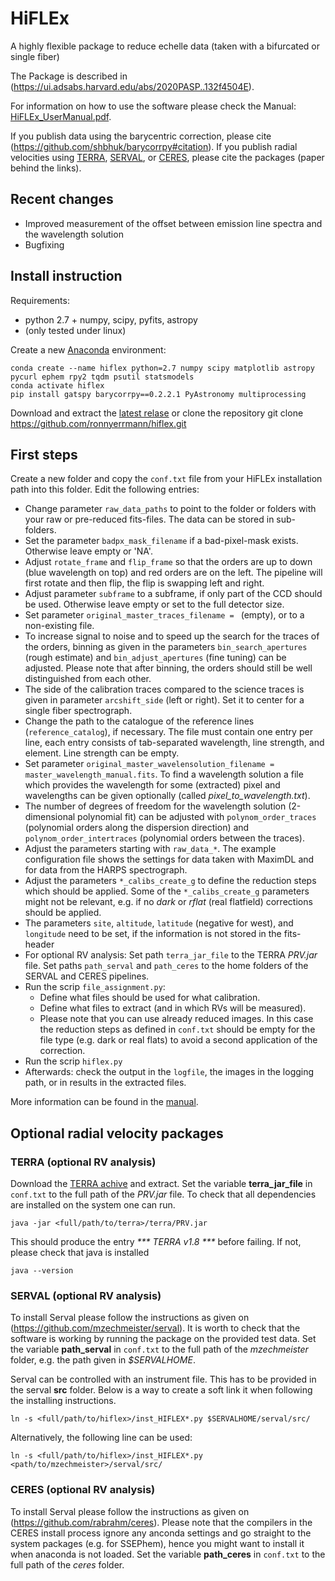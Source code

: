 # HiFLEx
A highly flexible package to reduce echelle data (taken with a bifurcated or single fiber)

The Package is described in (https://ui.adsabs.harvard.edu/abs/2020PASP..132f4504E).

For information on how to use the software please check the Manual: [HiFLEx_UserManual.pdf](https://github.com/ronnyerrmann/HiFLEx/blob/master/HiFLEx_UserManual.pdf).

If you publish data using the barycentric correction, please cite (https://github.com/shbhuk/barycorrpy#citation). If you publish radial velocities using [TERRA](https://ui.adsabs.harvard.edu/abs/2012ApJS..200...15A), [SERVAL](http://ui.adsabs.harvard.edu/abs/2017A&A...609A..12Z), or [CERES](https://ui.adsabs.harvard.edu/abs/2017PASP..129c4002B), please cite the packages (paper behind the links).


## Recent changes
* Improved measurement of the offset between emission line spectra and the wavelength solution
* Bugfixing

## Install instruction

Requirements:
- python 2.7 + numpy, scipy, pyfits, astropy
- (only tested under linux)

Create a new [Anaconda](https://www.anaconda.com/distribution/#linux) environment:
```
conda create --name hiflex python=2.7 numpy scipy matplotlib astropy pycurl ephem rpy2 tqdm psutil statsmodels 
conda activate hiflex
pip install gatspy barycorrpy==0.2.2.1 PyAstronomy multiprocessing
```

Download and extract the [latest relase](https://github.com/ronnyerrmann/HiFLEx/releases) or clone the repository
git clone https://github.com/ronnyerrmann/hiflex.git

## First steps
Create a new folder and copy the `conf.txt` file from your HiFLEx installation path into this folder. Edit the following entries:
- Change parameter `raw_data_paths` to point to the folder or folders with your raw or pre-reduced fits-files. The data can be stored in sub-folders.
- Set the parameter `badpx_mask_filename` if a bad-pixel-mask exists. Otherwise leave empty or 'NA'.
- Adjust `rotate_frame` and `flip_frame` so that the orders are up to down (blue wavelength on top) and red orders are on the left. The pipeline will first rotate and then flip, the flip is swapping left and right.
- Adjust parameter `subframe` to a subframe, if only part of the CCD should be used. Otherwise leave empty or set to the full detector size.
- Set parameter `original_master_traces_filename = ` (empty), or to a non-existing file.
- To increase signal to noise and to speed up the search for the traces of the orders, binning as given in the parameters `bin_search_apertures` (rough estimate) and `bin_adjust_apertures` (fine tuning) can be adjusted. Please note that after binning, the orders should still be well distinguished from each other.
- The side of the calibration traces compared to the science traces is given in parameter `arcshift_side` (left or right). Set it to center for a single fiber spectrograph.
- Change the path to the catalogue of the reference lines (`reference_catalog`), if necessary. The file must contain one entry per line, each entry consists of tab-separated wavelength, line strength, and element. Line strength can be empty.
- Set parameter `original_master_wavelensolution_filename = master_wavelength_manual.fits`. To find a wavelength solution a file which provides the wavelength for some (extracted) pixel and wavelengths can be given optionally (called *pixel_to_wavelength.txt*).
- The number of degrees of freedom for the wavelength solution (2-dimensional polynomial fit) can be adjusted with `polynom_order_traces` (polynomial orders along the dispersion direction) and `polynom_order_intertraces` (polynomial orders between the traces).
- Adjust the parameters starting with `raw_data_*`. The example configuration file shows the settings for data taken with MaximDL and for data from the HARPS spectrograph.
- Adjust the parameters `*_calibs_create_g` to define the reduction steps which should be applied. Some of the `*_calibs_create_g` parameters might not be relevant, e.g. if no *dark* or *rflat* (real flatfield) corrections should be applied.
- The parameters `site`, `altitude`, `latitude` (negative for west), and `longitude` need to be set, if the information is not stored in the fits-header
- For optional RV analysis:  Set path `terra_jar_file` to the TERRA *PRV.jar* file. Set paths `path_serval` and `path_ceres` to the home folders of the SERVAL and CERES pipelines.
- Run the scrip `file_assignment.py`:
  * Define what files should be used for what calibration.
  * Define what files to extract (and in which RVs will be measured).
  * Please note that you can use already reduced images. In this case the reduction steps as defined in `conf.txt` should be empty for the file type (e.g. dark or real flats) to avoid a second application of the correction.
- Run the scrip `hiflex.py`
- Afterwards: check the output in the `logfile`, the images in the logging path, or in results in the extracted files.

More information can be found in the [manual](https://github.com/ronnyerrmann/HiFLEx/blob/master/HiFLEx_UserManual.pdf).

## Optional radial velocity packages
### TERRA (optional RV analysis)
Download the [TERRA achive](https://drive.google.com/file/d/1xK-lYghFwpwtdXG9b4IbryYRd102q7So/view) and extract. Set the variable **terra_jar_file** in `conf.txt` to the full path of the *PRV.jar* file.
To check that all dependencies are installed on the system one can run.
```
java -jar <full/path/to/terra>/terra/PRV.jar
```
This should produce the entry _*** TERRA v1.8 ***_ before failing. If not, please check that java is installed
```
java --version
```

### SERVAL (optional RV analysis)
To install Serval please follow the instructions as given on (https://github.com/mzechmeister/serval). It is worth to check that the software is working by running the package on the provided test data. Set the variable **path_serval** in `conf.txt` to the full path of the *mzechmeister* folder, e.g. the path given in *$SERVALHOME*.

Serval can be controlled with an instrument file. This has to be provided in the serval **src** folder. Below is a way to create a soft link it when following the installing instructions.
```
ln -s <full/path/to/hiflex>/inst_HIFLEX*.py $SERVALHOME/serval/src/
```
Alternatively, the following line can be used:
```
ln -s <full/path/to/hiflex>/inst_HIFLEX*.py <path/to/mzechmeister>/serval/src/
```

### CERES (optional RV analysis)
To install Serval please follow the instructions as given on (https://github.com/rabrahm/ceres). Please note that the compilers in the CERES install process ignore any anconda settings and go straight to the system packages (e.g. for SSEPhem), hence you might want to install it when anaconda is not loaded.
Set the variable **path_ceres** in `conf.txt` to the full path of the *ceres* folder.







